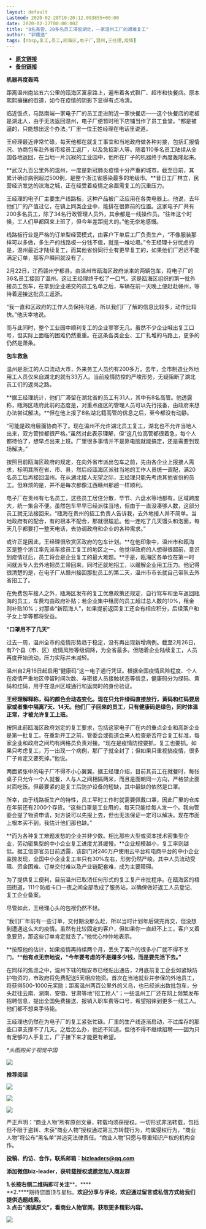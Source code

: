 ```yaml
---
layout: default
Lastmod: 2020-02-28T10:20:12.093855+00:00
date: 2020-02-27T00:00:00Z
title: "8名高管、20多名员工滞留湖北，一家温州工厂的艰难复工"
author: "郭儒逸"
tags: [nbsp,复工,员工,瓯海区,电子厂,温州,王经理,疫情]
---
```


* [**原文链接**](https://mp.weixin.qq.com/s/go4sB49eD7pTAoDKEhJLtQ)
* [**备份链接**](http://archive.ph/kRQQR)


  

  

******机器再度轰鸣******

距离温州南站五六公里的瓯海区富泉路上，遍布着各式鞋厂、超市和快餐店。原本熙熙攘攘的街道，如今在疫情的阴影下显得有点冷清。

临近饭点，马路南端一家电子厂的员工走进附近一家快餐店——这个快餐店的老板是湖北人，由于无法返回温州，电子厂便暂时租下店铺当作了员工食堂。“都是被逼的，只能想出这个办法。”厂里一位王姓经理在电话里说道。

王经理最近非常忙碌，每天他都在就复工事宜和当地政府做各种对接，包括汇报情况、协商包车赴外省市接员工返厂，以及急招新人等。随着110多名员工陆续从全国各地返回，在当地一片沉寂的工业园中，他所在厂子的机器终于再度轰隆起来。

**武汉九百公里外的温州，一度是新冠肺炎疫情十分严重的城市。截至目前，其累计确诊病例超过500例，是整个浙江省感染最多的地级市。**昔日工厂林立，民营经济发达的滨海之城，正在经受着疫情之余亟需复工的沉重压力。

王经理的电子厂主要生产线路板，这种产品被广泛应用在各类电器上。他说，去年他们厂的产值过亿，在镇上同类企业中，能排在很靠前的位置。这家电子厂共有200多名员工，除了34名行政管理人员外，其余都是一线操作员。“往年这个时候，工人们早都回来上班了，但今年差距挺大的。”他无奈地感慨。

线路板行业是严格的订单型经营模式，由客户下单后工厂负责生产，“不像服装那样可以多做，多生产的线路板一分钱不值，就是一堆垃圾。”令王经理十分忧虑的是，温州最近才陆续复工，而其他省份同行业有更早复工的，如果他们厂迟迟不能满足订单，那客户瞬间就没有了。

2月22日，江西赣州宁都县。由温州市瓯海区政府派来的两辆包车，将电子厂的36名员工接回了温州。这让王经理终于松了一口气。这是瓯海区组织的第一批外接员工包车，在拿到企业递交的员工名单之后，车辆在前一天晚上便赶赴赣州，等待着迎接这批员工返浙。

“我一直和区政府的工作人员保持沟通，所以我们厂了解的信息比较多，动作比较快。”他庆幸地说。

而与此同时，整个工业园中顺利复工的企业寥寥无几。虽然不少企业喊出复工口号，但实际上面临的困难仍然重重。在这条各类企业、工厂扎堆的马路上，更多的仍然是萧条。

******包车救急******

温州是浙江的人口流动大市，外来务工人员约有200多万。去年，全市制造业外地用工人员仅来自湖北的就有33万人。当前疫情防控的严峻形势，无疑阻断了湖北员工们的返岗之路。  

**据王经理统计，他们厂滞留在湖北省的员工有31人，其中有8名高管。他透露称，瓯海区政府此前的态度是，对重点疫区的管理人员可以先行报备，由政府来想办法尝试解决。**但在他上报了8名湖北籍高管的信息之后，至今都没有动静。

“可能是政府层面协商不了。现在温州不允许湖北员工复工，湖北也不允许当地人出来，双方管控都很严格。”虽然对此表示理解，但“这几位高管都很着急，每个人都待怕了，想早点出来上班。厂里很多事情并不是靠电脑就能搞定，还是需要到现场解决。”

按照目前瓯海区政府的规定，在向外省市派出包车之前，先由各企业上报接人需求，标明其所在省、市、县，然后经瓯海区派驻当地的工作人员统一调配，满20名员工后再接回温州。在从湖北接人无望之际，王经理只能先考虑其他省份的员工。但麻烦的是，并不是每次都像江西赣州那趟一样顺利。

电子厂在贵州有七名员工，这些员工居住分散，毕节、六盘水等地都有。区域跨度大，统一集合不便。虽然包车早早已经派往当地，但由于一直没凑够人数，这部分员工就无法接回来。“瓯海在贵州的招工负责人告诉我，去外地接人并不简单。当地政府有的配合，有的根本不配合，那就很尴尬。他一连吃了几天馒头和泡面，每天几乎都要打一整天电话，去协调政府和企业的各种需求。”

或许正是因此，王经理很欣赏区政府的包车计划。**在他印象中，温州市和瓯海区是整个浙江率先派车接员工复工的地区之一。他觉得政府的人想得很超前，意识到疫情过后，员工将会是企业复工的最大难题。**于是，瓯海区各单位在第一时间就派专人去外地把员工带回来，同时还就地招工，以缓解企业用工压力。他记得很清楚的是，在电子厂从赣州接回那批员工的第二天，温州市市长就自己带队去外省招工了。

在免费包车接人之外，瓯海区发布的复工优惠政策还规定，自行驾车和坐车返回瓯海的员工，车费均由政府补贴；若企业集中租房的员工超过总人数的10%，租金则补贴10%；对那些“新瓯海人”，如果提前返回复工还会有相应积分，后续落户和子女上学等都将受益。

******“口罩用不了几天”******

过去一周，温州全市的疫情形势趋于稳定，没有再出现新增病例。截至2月26日，有7个县（市、区）疫情风险等级调降，为全省最多。但随着企业陆续复工，人员再度开始流动，压力实际并未减轻。

温州自2月16日起启用“健康码”这一电子通行凭证。根据全国疫情风险程度、个人在疫情严重地区停留时间次数、与密接人员接触状态等信息，健康码分为绿码、黄码和红码，用于在温州区域通行和返岗时的身份验证。

**王经理解释称，码的颜色会动态变化。现在只允许绿码直接放行，黄码和红码要居家或者集中隔离7天、14天。他们厂子回来的员工，只有健康码是绿色，同时体温正常，才被允许复工上班。**

按照此前瓯海区政府划定的复工要求，包括这家电子厂在内的重点企业和高新企业是第一批复工。在重新开工之前，管委会或街道会来人检查是否符合复工标准，每家企业和政府之间均有网格员负责对接。“现在是疫情防控要抓，复工也要抓。如果只考虑复工，万一出现一个病例，那厂子就全封了；但如果只重视搞疫情，很多厂子肯定又要死掉。”他说。

两面紧张中的电子厂不得不小心翼翼。据王经理介绍，目前其员工在就餐时，每张桌子只允许一个人就餐，人与人之间相隔两米，而且是面朝同一方向，严格禁止面对面吃饭。但最要紧的是复工后防护设备的短缺，其中最缺的依然是口罩。

所幸，由于线路板生产的特性，员工平时工作时就需要佩戴口罩，因此厂里的仓库在年前还有2000个存货。“这些口罩是工业用的，每天只能给每人发一个。我向管委会提了物资申请，对方说可以先报上去，但也无法保证一定可以解决。现在市面上根本买不到，我估计他们那也缺。”

**而为各种复工难题发愁的企业并非少数。相比那些大型或资本技术密集型企业，劳动密集型的中小企业复工进度尤其缓慢。**企业规模越小，复工率则越低。据工信部官员日前透露，该部门对240万户使用云平台和电商平台的中小企业监控发现，全国中小企业复工率只有30%左右，形势仍然严峻。其中人员流动受阻、资金困难、订单交付难以及产业链配套难，成为主要障碍。

为了提供复工便利，目前温州已取消任何形式的复工复产审批程序。在瓯海区的梧田街道，111个防疫卡口一夜之间全部改成了服务站，以确保做好返工人员登记、复工企业备案。

尽管如此，王经理心头的包袱仍然不轻。

“我们厂年前有一些订单，交付期没那么赶，所以当时计划年后做完再交，但没想到遭遇这么大的疫情。虽然有比较固定的客户，但如果你一直赶不上工，客户又着急要货，那这些订单肯定就丢了。”他忧心忡忡地表示。

**按照他的估计，如果疫情再持续两个月，丢失了客户的很多小厂就不得不关门。****他有点无奈地说，“今年要考虑的不是赚多少钱，而是要先活下去。”**

在同样的焦虑之中，温州下辖的瑞安市已经贴出通告，2月底前复工企业如紧缺防护物资的，市政府将免费配送5天相应物资。首次在当地就业并参保的外地员工，将获得500-1000元奖励；距离温州两百公里外的义乌，也已经派出数批包车，分头赶往云南、湖南、安徽、甘肃等地“招工抢人”；一些温州工厂还在网上频繁发布招聘信息，提出全国免费接送、报销入职车费等口号，希望招徕到更多一线工人。他们都不想束手待毙。

王经理也仍然在为电子厂的复工紧张忙碌。厂里的生产线逐渐启动，不过库存的那些口罩支撑不了几天。之后怎么办，他还不知道。但他不得不继续招聘——因为只有足够的人手复工，厂子接下来才能更有希望。

_\*头图购买于视觉中国_

![](/images/post/d8bcc0558483285b7c41c515a3b2d8ab.jpg)

  

  

  

  

  

  

  

  

  

**推荐阅读**

  

[![](/images/post/daa1222b6c8ba47eecfa98abb2549571.jpg)](http://mp.weixin.qq.com/s?__biz=MzIyNzEyNTYyNA==&mid=2650023250&idx=1&sn=6c224b89436b55577e277fafeec3a80c&chksm=f0657545c712fc53bda5731518cf2340eb484409fd1f32812293362342a2e57fcd0eef5e4be5&scene=21#wechat_redirect)

[![](/images/post/d9bbf6a7a936ec9160d347ec2eacc62d.jpg)](http://mp.weixin.qq.com/s?__biz=MzIyNzEyNTYyNA==&mid=2650023227&idx=1&sn=1b8363b53c59867eac884dc49ea41519&chksm=f065752cc712fc3aa7a73abb2712fc04ac1e15b5a1187dc702e933b911448e9336fe202b21ac&scene=21#wechat_redirect)

[![](/images/post/73a11a00638710781472d55506fa2afa.jpg)](http://mp.weixin.qq.com/s?__biz=MzIyNzEyNTYyNA==&mid=2650023205&idx=1&sn=e9540a717037a7998f377af1b17ae0fa&chksm=f0657532c712fc245f486de9b461eee69b07afb52ef99434767a31b891633e6ec0e41826f5b3&scene=21#wechat_redirect)

严正声明：“商业人物”所有原创文章，转载均须获授权。一切形式非法转载，包括但不限于盗转、未获“商业人物”授权通过第三方转载行为，均属侵权行为，“商业人物”将公布“黑名单”并追究法律责任。“商业人物”只愿与尊重知识产权的机构合作。

  

**投稿、约访、合作，联系邮箱：bizleaders@qq.com**

**添加微信biz-leader，获转载授权或邀您加入商友群**

**1.**长按右侧二维码即可关注******。****  
**2.****期待您置顶与星标。****欢迎分享与评论，欢迎通过留言或私信方式给我们提供选题线索**。  
**3.点击“阅读原文”，看商业人物官网，获取更多精彩内容**。**

![](/images/post/7e38fc7f97f96b3c934b6988973eafed.jpg)

